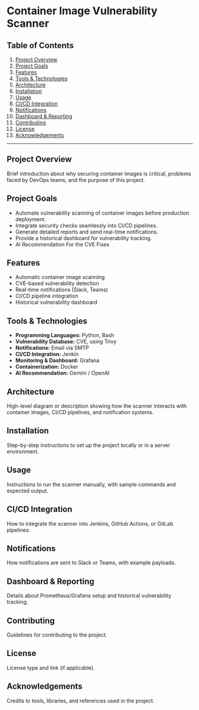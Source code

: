 # Container Image Vulnerability Scanner

## Table of Contents
1. [Project Overview](#project-overview)
2. [Project Goals](#project-goals)
3. [Features](#features)
4. [Tools & Technologies](#tools--technologies)
5. [Architecture](#architecture)
6. [Installation](#installation)
7. [Usage](#usage)
8. [CI/CD Integration](#cicd-integration)
9. [Notifications](#notifications)
10. [Dashboard & Reporting](#dashboard--reporting)
11. [Contributing](#contributing)
12. [License](#license)
13. [Acknowledgements](#acknowledgements)

---

## Project Overview
Brief introduction about why securing container images is critical, problems faced by DevOps teams, and the purpose of this project.

## Project Goals
- Automate vulnerability scanning of container images before production deployment.
- Integrate security checks seamlessly into CI/CD pipelines.
- Generate detailed reports and send real-time notifications.
- Provide a historical dashboard for vulnerability tracking.
- AI Recommendation For the CVE Fixes

## Features
- Automatic container image scanning
- CVE-based vulnerability detection
- Real-time notifications (Slack, Teams)
- CI/CD pipeline integration
- Historical vulnerability dashboard

## Tools & Technologies
- **Programming Languages:** Python, Bash  
- **Vulnerability Database:** CVE, using Trivy  
- **Notifications:** Email via SMTP
- **CI/CD Integration:** Jenkin
- **Monitoring & Dashboard:** Grafana  
- **Containerization:** Docker
- **AI Recommendation:** Gemini / OpenAI

## Architecture
High-level diagram or description showing how the scanner interacts with container images, CI/CD pipelines, and notification systems.

## Installation
Step-by-step instructions to set up the project locally or in a server environment.

## Usage
Instructions to run the scanner manually, with sample commands and expected output.

## CI/CD Integration
How to integrate the scanner into Jenkins, GitHub Actions, or GitLab pipelines.

## Notifications
How notifications are sent to Slack or Teams, with example payloads.

## Dashboard & Reporting
Details about Prometheus/Grafana setup and historical vulnerability tracking.

## Contributing
Guidelines for contributing to the project.

## License
License type and link (if applicable).

## Acknowledgements
Credits to tools, libraries, and references used in the project.



